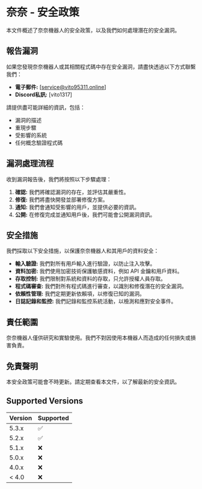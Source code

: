 # 奈奈 - 安全政策

本文件概述了奈奈機器人的安全政策，以及我們如何處理潛在的安全漏洞。

## 報告漏洞

如果您發現奈奈機器人或其相關程式碼中存在安全漏洞，請盡快透過以下方式聯繫我們：

* **電子郵件:** [service@vito95311.online]
* **Discord私訊:**  [vito1317]

請提供盡可能詳細的資訊，包括：

* 漏洞的描述
* 重現步驟
* 受影響的系統
* 任何概念驗證程式碼

## 漏洞處理流程

收到漏洞報告後，我們將按照以下步驟處理：

1. **確認:** 我們將確認漏洞的存在，並評估其嚴重性。
2. **修復:** 我們將盡快開發並部署修復方案。
3. **通知:**  我們會通知受影響的用戶，並提供必要的資訊。
4. **公開:**  在修復完成並通知用戶後，我們可能會公開漏洞資訊。

## 安全措施

我們採取以下安全措施，以保護奈奈機器人和其用戶的資料安全：

* **輸入驗證:**  我們對所有用戶輸入進行驗證，以防止注入攻擊。
* **資料加密:**  我們使用加密技術保護敏感資料，例如 API 金鑰和用戶資料。
* **存取控制:**  我們限制對系統和資料的存取，只允許授權人員存取。
* **程式碼審查:** 我們對所有程式碼進行審查，以識別和修復潛在的安全漏洞。
* **依賴性管理:**  我們定期更新依賴項，以修復已知的漏洞。
* **日誌記錄和監控:**  我們記錄和監控系統活動，以檢測和應對安全事件。

## 責任範圍

奈奈機器人僅供研究和實驗使用。我們不對因使用本機器人而造成的任何損失或損害負責。

## 免責聲明

本安全政策可能會不時更新。請定期查看本文件，以了解最新的安全資訊。

## Supported Versions


| Version | Supported          |
| ------- | ------------------ |
| 5.3.x   | :white_check_mark: |
| 5.2.x   | :white_check_mark: |
| 5.1.x   | :x:                |
| 5.0.x   | :x:                |
| 4.0.x   | :x:                |
| < 4.0   | :x:                |
